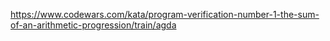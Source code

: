 <https://www.codewars.com/kata/program-verification-number-1-the-sum-of-an-arithmetic-progression/train/agda>
